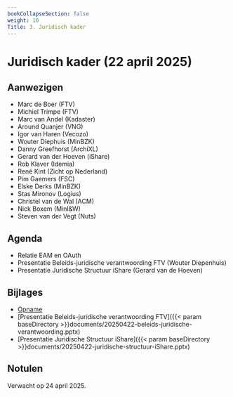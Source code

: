 ```yaml
---
bookCollapseSection: false
weight: 10
Title: 3. Juridisch kader
---
```


# Juridisch kader (22 april 2025)

## Aanwezigen
- Marc de Boer (FTV)
- Michiel Trimpe (FTV)
- Marc van Andel (Kadaster)
- Around Quanjer (VNG)
- Igor van Haren (Vecozo)
- Wouter Diephuis (MinBZK)
- Danny Greefhorst (ArchiXL)
- Gerard van der Hoeven (iShare)
- Rob Klaver (Idemia)
- René Kint (Zicht op Nederland)
- Pim Gaemers (FSC)
- Elske Derks (MinBZK)
- Stas Mironov (Logius)
- Christel van de Wal (ACM)
- Nick Boxem (MinI&W)
- Steven van der Vegt (Nuts)

## Agenda
- Relatie EAM en OAuth
- Presentatie Beleids-juridische verantwoording FTV (Wouter Diepenhuis)
- Presentatie Juridische Structuur iShare (Gerard van de Hoeven)

## Bijlages

- [Opname](https://github.com/VNG-Realisatie/ftv/raw/refs/heads/main/static/videos/20250422-juridisch-kader.mp4)
- [Presentatie Beleids-juridische verantwoording FTV]({{< param baseDirectory >}}documents/20250422-beleids-juridische-verantwoording.pptx)
- [Presentatie Juridische Structuur iShare]({{< param baseDirectory >}}documents/20250422-juridische-structuur-iShare.pptx)

## Notulen 

Verwacht op 24 april 2025.